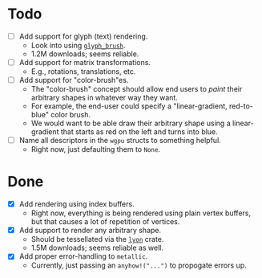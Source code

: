 # Todo
- [ ] Add support for glyph (text) rendering.
  - Look into using [`glyph_brush`](https://crates.io/crates/glyph_brush).
  - 1.2M downloads; seems reliable.
- [ ] Add support for matrix transformations.
  - E.g., rotations, translations, etc.
- [ ] Add support for "color-brush"es.
  - The "color-brush" concept should allow end users to *paint* their arbitrary shapes in whatever way they want.
  - For example, the end-user could specify a "linear-gradient, red-to-blue" color brush.
  - We would want to be able draw their arbitrary shape using a linear-gradient that starts as red on the left and turns into blue.
- [ ] Name all descriptors in the `wgpu` structs to something helpful.
  - Right now, just defaulting them to `None`.

# Done
- [x] Add rendering using index buffers.
  - Right now, everything is being rendered using plain vertex buffers, but that causes a lot of repetition of vertices.
- [x] Add support to render any arbitrary shape.
  - Should be tessellated via the [`lyon`](https://crates.io/crates/lyon) crate.
  - 1.5M downloads; seems reliable as well.
- [x] Add proper error-handling to `metallic`.
  - Currently, just passing an `anyhow!("...")` to propogate errors up.
